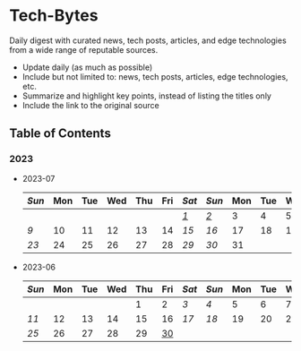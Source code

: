 # Tech-Bytes

Daily digest with curated news, tech posts, articles, and edge technologies from a wide range of reputable sources.

- Update daily (as much as possible)
- Include but not limited to: news, tech posts, articles, edge technologies, etc.
- Summarize and highlight key points, instead of listing the titles only
- Include the link to the original source

## Table of Contents

### 2023

- 2023-07

    | *Sun* | Mon | Tue | Wed | Thu | Fri | *Sat* | *Sun* | Mon | Tue | Wed | Thu | Fri | *Sat* |
    |-------|-----|-----|-----|-----|-----|-------|-------|-----|-----|-----|-----|-----|-------|
    |       |     |     |     |     |     |  [*1*][2]  |  [*2*][3]  |  3  |  4  |  5  |  6  |  7  | *8*   |
    | *9*   | 10  | 11  | 12  | 13  | 14  | *15*  | *16*  | 17  | 18  | 19  | 20  | 21  | *22*  |
    | *23*  | 24  | 25  | 26  | 27  | 28  | *29*  | *30*  | 31  |     |     |     |     |       |

[2]: posts/2023-07/2023-07-01.md
[3]: posts/2023-07/2023-07-02.md

- 2023-06

    | *Sun* | Mon | Tue | Wed | Thu | Fri | *Sat* | *Sun* | Mon | Tue | Wed | Thu | Fri | *Sat* |
    |-----|-----|-----|-----|-----|-----|-----|-----|-----|-----|-----|-----|-----|-----|
    |     |     |     |     |  1  |  2  |  *3*  |  *4*  |  5  |  6  |  7  |  8  |  9  | *10*  |
    | *11*  | 12  | 13  | 14  | 15  | 16  | *17*  | *18*  | 19  | 20  | 21  | 22  | 23  | *24*  |
    | *25*  | 26  | 27  | 28  | 29  | [30][1]  |     |     |     |     |     |     |     |     |

[1]: posts/2023-06/2023-06-30.md
